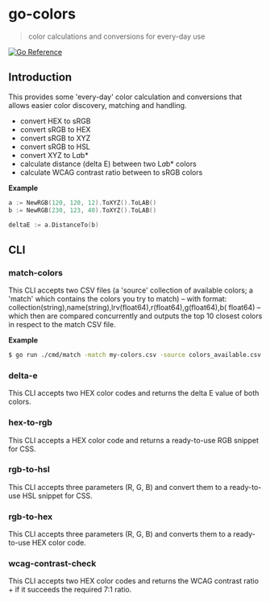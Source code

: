 # go-colors
> color calculations and conversions for every-day use

[![Go Reference](https://pkg.go.dev/badge/github.com/troublete/go-colors/colors.svg)](https://pkg.go.dev/github.com/troublete/go-colors/colors)

## Introduction

This provides some 'every-day' color calculation and conversions that allows easier color discovery, matching and
handling. 

* convert HEX to sRGB
* convert sRGB to HEX
* convert sRGB to XYZ
* convert sRGB to HSL
* convert XYZ to L*a*b*
* calculate distance (delta E) between two L*a*b* colors
* calculate WCAG contrast ratio between to sRGB colors

**Example**
```go
a := NewRGB(120, 120, 12).ToXYZ().ToLAB()
b := NewRGB(230, 123, 40).ToXYZ().ToLAB()

deltaE := a.DistanceTo(b)
```
## CLI

### match-colors

This CLI accepts two CSV files (a 'source' collection of available colors; a 'match' which contains the colors you try
to match) – with format: collection(string),name(string),lrv(float64),r(float64),g(float64),b(
float64) – which then are compared concurrently and outputs the top 10 closest colors in respect to the match CSV
file.

**Example**
```bash
$ go run ./cmd/match -match my-colors.csv -source colors_available.csv -no-header -filter *available_name_filter_regex*
```

### delta-e

This CLI accepts two HEX color codes and returns the delta E value of both colors.

### hex-to-rgb

This CLI accepts a HEX color code and returns a ready-to-use RGB snippet for CSS.

### rgb-to-hsl

This CLI accepts three parameters (R, G, B) and convert them to a ready-to-use HSL snippet for CSS.

### rgb-to-hex

This CLI accepts three parameters (R, G, B) and converts them to a ready-to-use HEX color code.


### wcag-contrast-check

This CLI accepts two HEX color codes and returns the WCAG contrast ratio + if it succeeds the required 7:1 ratio.
